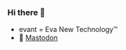 ### Hi there 👋

- evant = Eva New Technology™
- 🐘 <a rel="me" href="https://pony.social/@pixellight">Mastodon</a>
